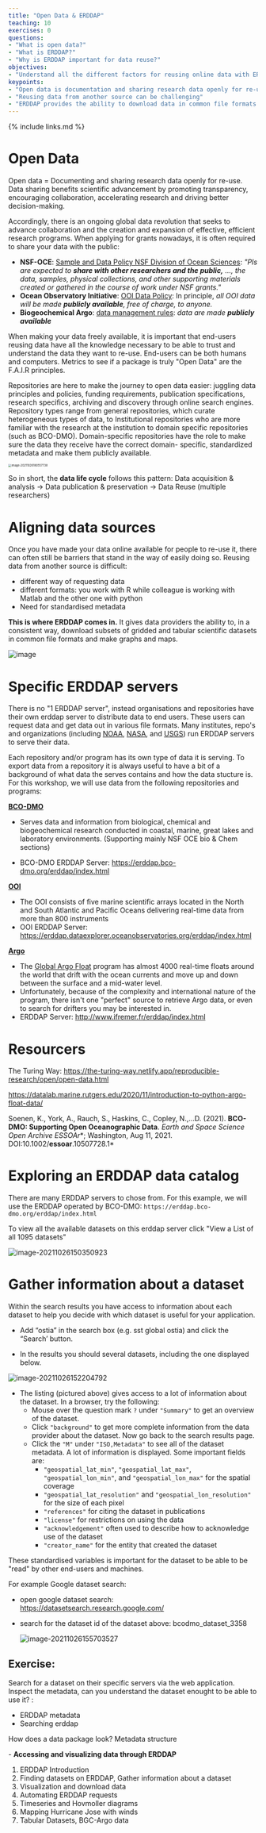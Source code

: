 ```yaml
---
title: "Open Data & ERDDAP"
teaching: 10
exercises: 0
questions:
- "What is open data?"
- "What is ERDDAP?"
- "Why is ERDDAP important for data reuse?"
objectives:
- "Understand all the different factors for reusing online data with ERDDAP"
keypoints:
- "Open data is documentation and sharing research data openly for re-use:"
- "Reusing data from another source can be challenging"
- "ERDDAP provides the ability to download data in common file formats :"
---
```

{% include links.md %}



# Open Data

Open data = Documenting and sharing research data openly for re-use.  Data sharing benefits scientific advancement by promoting transparency,  encouraging collaboration, accelerating research and driving better decision-making.

Accordingly, there is an ongoing global data revolution that seeks to  advance collaboration and the creation and expansion of effective,  efficient research programs. When applying for grants nowadays, it is often required to share your data with the public:

* **NSF-OCE**: [Sample and Data Policy NSF Division of Ocean Sciences](https://www.nsf.gov/pubs/2017/nsf17037/nsf17037.jsp): *"PIs are expected to **share with other researchers and the public,** ..., the data,  samples, physical collections, and other supporting materials created or gathered in the course of work under NSF grants."*
* **Ocean Observatory Initiative**: [OOI Data Policy](https://ooi-website.whoi.edu/wp-content/uploads/2010/05/1102-00010_Data_Use_Policy_OOI.pdf): In principle, *all OOI data will be made **publicly available**, free of charge, to anyone.*
* **Biogeochemical Argo**: [data management rules](https://biogeochemical-argo.org/data-management.php): *data are made **publicly available***



When making your data freely available, it is important that end-users reusing data have all the knowledge necessary to be able to trust and understand the data they want to re-use.  End-users can be both humans and computers. Metrics to see if a package is truly "Open Data" are the  F.A.I.R principles. 

Repositories are here to make the journey to open data easier: juggling data  principles and policies, funding requirements, publication  specifications, research specifics, archiving and discovery through  online search engines. Repository types range from general repositories, which curate heterogeneous types of data, to Institutional repositories who are more familiar with the research at the institution to domain specific repositories (such as BCO-DMO). Domain-specific repositories have the role to make sure the data they receive have the correct domain- specific, standardized metadata and make them publicly available. 

<img src="C:\Users\ksoenen\AppData\Roaming\Typora\typora-user-images\image-20211026180557738.png" alt="image-20211026180557738" style="zoom:40%;" />



So in short, the **data life cycle** follows this pattern: Data acquisition & analysis -> Data publication & preservation ->  Data Reuse (multiple researchers)



# Aligning data sources 

Once you have made your data online available for people to re-use it, there can often still be barriers that stand in the way of easily doing so. Reusing data from another source is difficult:  

* different way of requesting data
* different formats: you work with R while colleague is working with Matlab and the other one with python
* Need for standardised metadata

**This is where ERDDAP comes in.** It gives data providers the ability to, in a consistent way, download  subsets of gridded and tabular scientific datasets in common file formats and make graphs and maps. 



![image](https://files.gitbook.com/v0/b/gitbook-28427.appspot.com/o/assets%2F-MVrreqnlPyTThS0i6Ef%2F-MY8OmRBYSWMINJ89n2c%2F-MYAgItd0-lWDZAHcXJy%2Ferddap.png?alt=media&token=9cdbfab4-696f-4a54-97f4-7d31f392606b)

 

# Specific ERDDAP servers

There is no "1 ERDDAP server", instead organisations and repositories have their own erddap server to distribute data to end users. These users can request data and get data out in various file formats.  Many institutes, repo's and organizations (including [NOAA](https://coastwatch.pfeg.noaa.gov/erddap/index.html), [NASA](https://podaac-uat.jpl.nasa.gov/erddap/index.html), and [USGS](https://geoport.usgs.esipfed.org/erddap/index.html)) run ERDDAP servers  to serve their data. 

Each repository and/or program has its own type of data it is serving. To export data from a repository it is always useful to have a bit of a background of what data the serves contains and how the data stucture is. For this workshop, we will use data from the following repositories and programs: 

[**BCO-DMO**](https://www.bco-dmo.org/)

* Serves data and information from biological, chemical and biogeochemical research conducted in coastal, marine, great lakes and laboratory environments. (Supporting  mainly NSF OCE bio & Chem sections) 

* BCO-DMO ERDDAP Server: https://erddap.bco-dmo.org/erddap/index.html 

[**OOI**](https://oceanobservatories.org/)

* The OOI consists of five marine scientific arrays located in the North and South Atlantic and Pacific Oceans delivering real-time data from more than 800 instruments 
* OOI ERDDAP Server: https://erddap.dataexplorer.oceanobservatories.org/erddap/index.html 

[**Argo**](https://argo.ucsd.edu/) 

* The [Global Argo Float](http://www.argo.ucsd.edu) program has almost 4000 real-time floats around the world that drift with the ocean currents and move up and down between the surface and a mid-water level. 
* Unfortunately, because of the complexity and international nature of the program, there isn't one "perfect" source to retrieve Argo data, or  even to search for drifters you may be interested in. 
* ERDDAP Server: http://www.ifremer.fr/erddap/index.html 



# Resourcers

The Turing Way: https://the-turing-way.netlify.app/reproducible-research/open/open-data.html 

https://datalab.marine.rutgers.edu/2020/11/introduction-to-python-argo-float-data/

Soenen, K., York, A., Rauch, S., Haskins, C., Copley, N.,...D. (2021). **BCO-DMO: Supporting Open Oceanographic Data**. *Earth and Space Science Open Archive* *ESSOAr**; Washington, Aug 11, 2021. DOI:10.1002/**essoar**.10507728.1*



# Exploring an ERDDAP data catalog

There are many ERDDAP servers to chose from. For this example, we will use the ERDDAP operated by BCO-DMO: ```https://erddap.bco-dmo.org/erddap/index.html ```

To view all the available datasets on this erddap server click "View a List of all 1095 datasets"

![image-20211026150350923](C:\Users\ksoenen\AppData\Roaming\Typora\typora-user-images\image-20211026150350923.png)



# Gather information about a dataset

Within the search results you have access to information about each dataset to help you decide with which dataset is useful for your application.  

* Add “ostia” in the search box (e.g. sst global ostia) and click the “Search’ button.

* In the results you should several datasets, including the one displayed below.

![image-20211026152204792](C:\Users\ksoenen\AppData\Roaming\Typora\typora-user-images\image-20211026152204792.png)

* The listing (pictured above) gives access to a lot of information about the dataset. In a browser, try the following:
  * Mouse over the question mark `?` under `"Summary"` to get an overview of the dataset.
  * Click `"background"` to get more complete information from the data provider about the dataset. Now go back to the search results page.
  * Click the `"M"` under `"ISO,Metadata"` to see all of the dataset metadata. A lot of information is displayed. Some important fields are:
    * `"geospatial_lat_min"`, `"geospatial_lat_max"`, `"geospatial_lon_min"`, and `"geospatial_lon_max"` for the spatial coverage
    * `"geospatial_lat_resolution"` and `"geospatial_lon_resolution"` for the size of each pixel
    * `"references"` for citing the dataset in publications
    * `"license"` for restrictions on using the data
    * `"acknowledgement"` often used to describe how to acknowledge use of the dataset
    * `"creator_name"` for the entity that created the dataset

These standardised variables is important for the dataset to be able to be "read" by other end-users and machines.

For example Google dataset search:

* open google dataset search: https://datasetsearch.research.google.com/

* search for the dataset id of the dataset above: bcodmo_dataset_3358

  ![image-20211026155703527](C:\Users\ksoenen\AppData\Roaming\Typora\typora-user-images\image-20211026155703527.png)

## Exercise:

Search for a dataset on their specific servers via the web application. Inspect the metadata, can you understand the dataset enought to be able to use it? : 

* ERDDAP metadata
* Searching erddap

How does a data package look? Metadata structure

\- **Accessing and visualizing data through ERDDAP**

1. ERDDAP Introduction
2. Finding datasets on ERDDAP, Gather information about a dataset
3. Visualization and download data
4. Automating ERDDAP requests
5. Timeseries and Hovmoller diagrams
6. Mapping Hurricane Jose with winds
7. Tabular Datasets, BGC-Argo data



